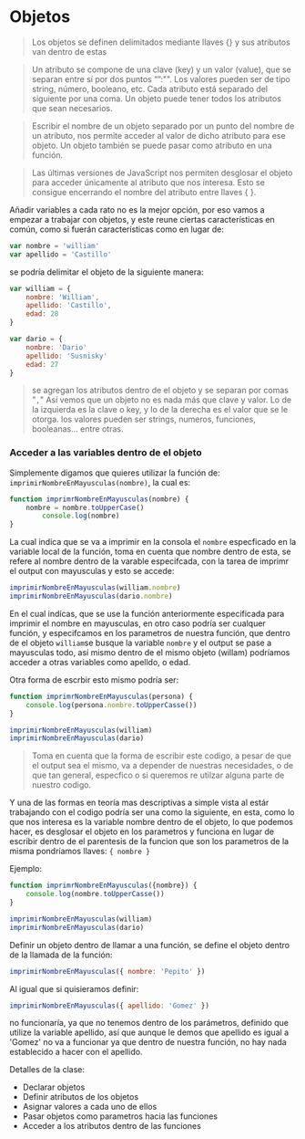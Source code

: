 # Objetos
> Los objetos se definen delimitados mediante llaves {} y sus atributos van dentro de estas

 > Un atributo se compone de una clave (key) y un valor (value), que se separan entre sí por dos puntos “”:"". Los valores pueden ser de tipo string, número, booleano, etc. Cada atributo está separado del siguiente por una coma. Un objeto puede tener todos los atributos que sean necesarios.
 
 > Escribir el nombre de un objeto separado por un punto del nombre de un atributo, nos permite acceder al valor de dicho atributo para ese objeto. Un objeto también se puede pasar como atributo en una función.

>Las últimas versiones de JavaScript nos permiten desglosar el objeto para acceder únicamente al atributo que nos interesa. Esto se consigue encerrando el nombre del atributo entre llaves { }.

Añadir variables a cada rato no es la mejor opción, por eso vamos a empezar a trabajar con objetos, y este reune ciertas características en común, como si fuerán características como en lugar de:

```js
var nombre = 'william'
var apellido = 'Castillo'
```

se podría delimitar el objeto de la siguiente manera:

```js
var william = {
	nombre: 'William',
	apellido: 'Castillo',
	edad: 28
}

var dario = { 
	nombre: 'Dario'
	apellido: 'Susnisky'
	edad: 27
}

```
>se agregan los atributos dentro de el objeto y se separan por comas "```,```"
>Así vemos que un objeto no es nada más que clave y valor.
>Lo de la izquierda es la clave o key, y lo de la derecha es el valor que se le otorga.
>los valores pueden ser strings, numeros, funciones, booleanas... entre otras.

### Acceder a las variables dentro de el objeto
Simplemente digamos que quieres utilizar la función de: ``` imprimirNombreEnMayusculas(nombre)```, la cual es:

```js
function imprimrNombreEnMayusculas(nombre) { 
	nombre = nombre.toUpperCase()
		console.log(nombre)
} 
```
La cual indica que se va a imprimir en la consola el ```nombre``` especficado en la variable local de la función, toma en cuenta que nombre dentro de esta, se refere al nombre dentro de la varable especifcada, con la tarea de imprimr el output con mayusculas y esto se accede:

```js
imprimirNombreEnMayusculas(william.nombre)
imprimirNombreEnMayusculas(dario.nombre) 
```

En el cual indícas, que se use la función anteriormente especificada para imprimir el nombre en mayusculas, en otro caso podría ser cualquer función, y especifcamos en los parametros de nuestra función, que dentro de el objeto ```william```se busque la variable ```nombre``` y el output se pase a mayusculas todo, así mismo dentro de el mismo objeto (willam) podríamos acceder a otras variables como apelldo, o edad.

Otra forma de escrbir esto mismo podría ser:
```js 
function imprimrNombreEnMayusculas(persona) {
	console.log(persona.nombre.toUpperCasse())
}

imprimirNombreEnMayusculas(william)
imprimirNombreEnMayusculas(dario)  
```
> Toma en cuenta que la forma de escribir este codigo, a pesar de que el output sea el mismo, va a depender de nuestras necesidades, o de que tan general, especfico o si queremos re utilzar alguna parte de nuestro codigo.

Y una de las formas en teoría mas descriptivas a simple vista al estár trabajando con el codigo podría ser una como la siguiente, en esta, como lo que nos interesa es la variable nombre dentro de el objeto, lo que podemos hacer, es desglosar el objeto en los parametros y funciona en lugar de escribir dentro de el parentesis de la funcion que son los parametros de la misma pondríamos llaves: ```{ nombre }```

Ejemplo:

```js
function imprimrNombreEnMayusculas({nombre}) {
	console.log(nombre.toUpperCasse())
}

imprimirNombreEnMayusculas(william)
imprimirNombreEnMayusculas(dario) 
```

Definir un objeto dentro de llamar a una función, se define el objeto dentro de la llamada de la función:
```js 
imprimirNombreEnMayusculas({ nombre: 'Pepito' }) 
```

Al igual que si quisieramos definir:

```js
imprimirNombreEnMayusculas({ apellido: 'Gomez' }) 
```
no funcionaría, ya que no tenemos dentro de los parámetros, definido que utilize la variable apellido, así que aunque le demos que apellido es igual a 'Gomez' no va a funcionar ya que dentro de nuestra función, no hay nada establecido a hacer con el apellido.

Detalles de la clase:

* Declarar objetos
* Definir atributos de los objetos
* Asignar valores a cada uno de ellos
* Pasar objetos como parametros hacia las funciones
* Acceder a los atributos dentro de las funciones